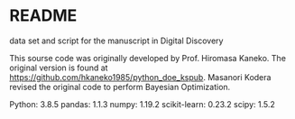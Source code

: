 # README
data set and script for the manuscript in Digital Discovery

This sourse code was originally developed by Prof. Hiromasa Kaneko.
The original version is found at https://github.com/hkaneko1985/python_doe_kspub.
Masanori Kodera revised the original code to perform Bayesian Optimization.

Python: 3.8.5
pandas: 1.1.3
numpy:  1.19.2
scikit-learn:  0.23.2
scipy:  1.5.2

